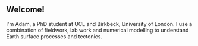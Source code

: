 ## Welcome!

I'm Adam, a PhD student at UCL and Birkbeck, University of London. I use a combination of fieldwork, lab work and numerical modelling to understand Earth surface processes and tectonics. 
